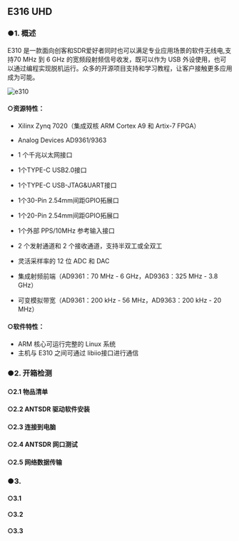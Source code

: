 ## E316 UHD

### ●1. 概述

E310 是一款面向创客和SDR爱好者同时也可以满足专业应用场景的软件无线电,支持70 MHz 到 6 GHz 的宽频段射频信号收发，既可以作为 USB 外设使用，也可以通过编程实现脱机运行。众多的开源项目支持和学习教程，让客户接触更多应用成为可能。

![e310](./ANTSDR_E310_Reference_Manual.assets/e310.jpg)

  #### ○资源特性：

- Xilinx Zynq 7020（集成双核 ARM Cortex A9 和 Artix-7 FPGA）

- Analog Devices AD9361/9363 

- 1 个千兆以太网接口

- 1个TYPE-C USB2.0接口

- 1个TYPE-C USB-JTAG&UART接口

- 1个30-Pin 2.54mm间距GPIO拓展口

- 1个20-Pin 2.54mm间距GPIO拓展口

- 1个外部 PPS/10MHz 参考输入接口

- 2 个发射通道和 2 个接收通道，支持半双工或全双工

- 灵活采样率的 12 位 ADC 和 DAC

- 集成射频前端（AD9361：70 MHz - 6 GHz，AD9363：325 MHz - 3.8 GHz）

- 可变模拟带宽（AD9361：200 kHz - 56 MHz，AD9363：200 kHz - 20 MHz）

#### ○软件特性：

- ARM 核心可运行完整的 Linux 系统
- 主机与 E310 之间可通过 libiio接口进行通信

### ●2. 开箱检测

#### ○2.1 物品清单

#### ○2.2 ANTSDR 驱动软件安装

#### ○2.3 连接到电脑

#### ○2.4 ANTSDR 网口测试

#### ○2.5 网络数据传输

### ●3. 
#### ○3.1 

#### ○3.2 

#### ○3.3 
